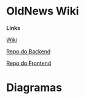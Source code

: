 # OldNews Wiki

**Links**

[Wiki](https://wiki-oldnews.vercel.app)

[Repo do Backend](https://github.com/lpjahjah/oldnews-backend)

[Repo do Frontend](https://github.com/guilherme-fittipaldi/oldnews)


# Diagramas

